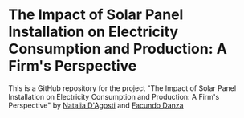 # The Impact of Solar Panel Installation on Electricity Consumption and Production: A Firm's Perspective
This is a GitHub repository for the project "The Impact of Solar Panel Installation on Electricity Consumption and Production: A Firm's Perspective" by [Natalia D'Agosti](https://sites.google.com/view/nataliadagosti/home) and [Facundo Danza](https://www.facundodanza.com/)

